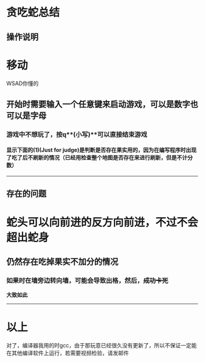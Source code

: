 贪吃蛇总结
===============
操作说明
---------------
# 移动
WSAD你懂的
## 开始时需要输入一个任意键来启动游戏，可以是数字也可以是字母
### 游戏中不想玩了，按q**(小写)**可以直接结束游戏
#### 显示下面的(1)(Just for judge)是判断是否存在果实用的，因为在编写程序时出现了吃了后不刷新的情况（已经用检查整个地图是否存在来进行刷新，但是不计分数）
**************************************
存在的问题
--------------------
# 蛇头可以向前进的反方向前进，不过不会超出蛇身
## 仍然存在吃掉果实不加分的情况
### 如果时在墙旁边转向墙，可能会导致出格，然后，~~成功卡死~~
****大致如此****
*************************************
以上
===================
对了，编译器我用的时gcc，由于那玩意已经很久没有更新了，所以不保证一定能在其他编译软件上运行，若需要视频检验，请发邮件
